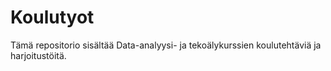 # Koulutyot

Tämä repositorio sisältää Data-analyysi- ja tekoälykurssien koulutehtäviä ja harjoitustöitä.
